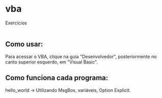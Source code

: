 # vba
Exercícios
<br> <br>

## Como usar:
Para acessar o VBA, clique na guia "Desenvolvedor", posteriormente no canto superior esquerdo, em "Visual Basic". <br>

## Como funciona cada programa: 
hello_world -> Utilizando MsgBox, variáveis, Option Explicit. <br> <br>
